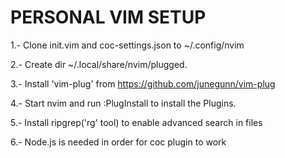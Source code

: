# PERSONAL VIM SETUP

1.- Clone init.vim and coc-settings.json to ~/.config/nvim

2.- Create dir ~/.local/share/nvim/plugged.

3.- Install 'vim-plug' from https://github.com/junegunn/vim-plug

4.- Start nvim and run :PlugInstall to install the Plugins.

5.- Install ripgrep('rg' tool) to enable advanced search in files 

6.- Node.js is needed in order for coc plugin to work
